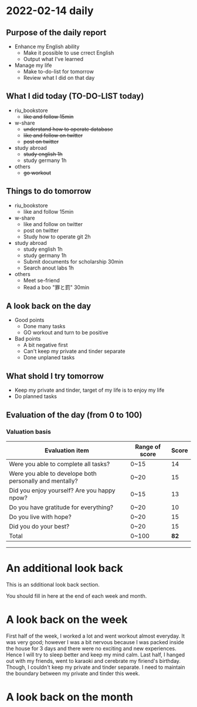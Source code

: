 # 2022-02-14 daily 

## Purpose of the daily report
- Enhance my English ability
  - Make it possible to use crrect English
  - Output what I've learned
- Manage my life
  - Make to-do-list for tomorrow
  - Review what I did on that day

## What I did today (TO-DO-LIST today)
- riu_bookstore
  - ~~like and follow 15min~~
- w-share
  - ~~understand how to operate database~~
  - ~~like and follow on twitter~~
  - ~~post on twitter~~
- study abroad
  - ~~study english 1h~~
  - study germany 1h
- others
  - ~~go workout~~

## Things to do tomorrow
- riu_bookstore
  - like and follow 15min
- w-share
  - like and follow on twitter
  - post on twitter
  - Study how to operate git 2h
- study abroad
  - study english 1h
  - study germany 1h
  - Submit documents for scholarship 30min
  - Search anout labs 1h
- others
  - Meet se-friend
  - Read a boo "罪と罰" 30min

## A look back on the day
- Good points
  - Done many tasks
  - GO workout and turn to be positive
- Bad points
  - A bit negative first
  - Can't keep my private and tinder separate
  - Done unplaned tasks

## What shold I try tomorrow
- Keep my private and tinder, target of my life is to enjoy my life
- Do planned tasks

## Evaluation of the day (from 0 to 100)
### Valuation basis
|Evaluation item|Range of score|Score|
|---------------|--------------|-----|
|Were you able to complete all tasks?|0~15|14|
|Were you able to develope both personally and mentally?|0~20|15|
|Did you enjoy yourself? Are you happy npow?|0~15|13|
|Do you have gratitude for everything?|0~20|10|
|Do you live with hope?|0~20|15|
|Did you do your best?|0~20|15|
|Total|0~100|**82**|

---
# An additional look back 
This is an sdditional look back section.

You should fill in here at the end of each week and month.

# A look back on the week
First half of the week, I worked a lot and went workout almost everyday.
It was very good; however I was a bit nervous because I was packed inside the house for 3 days and there were no exciting and new experiences.
Hence I will try to sleep better and keep my mind calm.
Last half, I hanged out with my friends, went to karaoki and cerebrate my firiend's birthday.
Though, I couldn't keep my private and tinder separate.
I need to maintain the boundary between my private and tinder this week.
# A look back on the month
